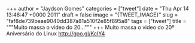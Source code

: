 
+++
author = "Jaydson Gomes"
categories = ["tweet"]
date = "Thu Apr 14 13:46:47 +0000 2011"
draft = false
image = "{TWEET_IMAGE}"
slug = "faf8de739beae9040dd387a81a510f2e85f895a8"
tags = ["tweet"]
title = """Muito massa o video do 20..."""
+++
Muito massa o video do 20º Aniversário do Linux http://goo.gl/KcIY4

